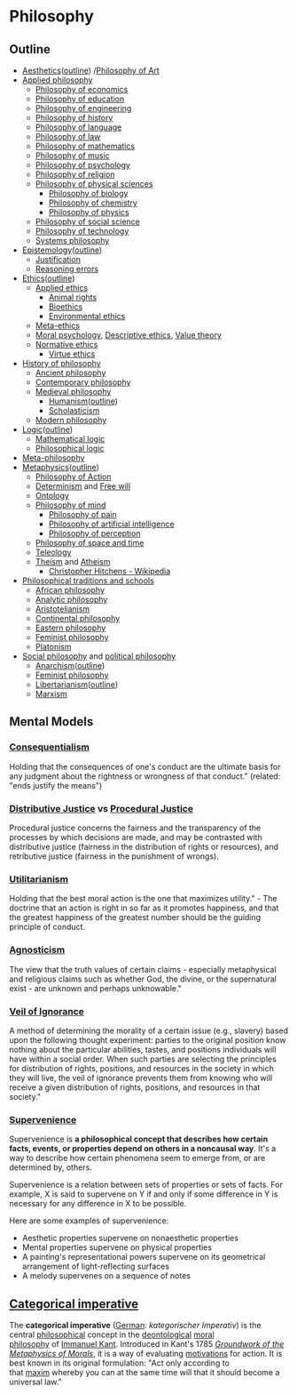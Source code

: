 # Philosophy

## Outline

- [Aesthetics](https://en.wikipedia.org/wiki/Aesthetics)([outline](https://en.wikipedia.org/wiki/Outline_of_aesthetics)) /[Philosophy of Art](https://en.wikipedia.org/wiki/Philosophy_of_Art)
- [Applied philosophy](https://en.wikipedia.org/wiki/Philosophy#Applied_philosophy)
  - [Philosophy of economics](https://en.wikipedia.org/wiki/Philosophy_and_economics)
  - [Philosophy of education](https://en.wikipedia.org/wiki/Philosophy_of_education)
  - [Philosophy of engineering](https://en.wikipedia.org/wiki/Philosophy_of_engineering)
  - [Philosophy of history](https://en.wikipedia.org/wiki/Philosophy_of_history)
  - [Philosophy of language](https://en.wikipedia.org/wiki/Philosophy_of_language)
  - [Philosophy of law](https://en.wikipedia.org/wiki/Philosophy_of_law)
  - [Philosophy of mathematics](https://en.wikipedia.org/wiki/Philosophy_of_mathematics)
  - [Philosophy of music](https://en.wikipedia.org/wiki/Philosophy_of_music)
  - [Philosophy of psychology](https://en.wikipedia.org/wiki/Philosophy_of_psychology)
  - [Philosophy of religion](https://en.wikipedia.org/wiki/Philosophy_of_religion)
  - [Philosophy of physical sciences](https://en.wikipedia.org/wiki/Philosophy_of_science)
    - [Philosophy of biology](https://en.wikipedia.org/wiki/Philosophy_of_biology)
    - [Philosophy of chemistry](https://en.wikipedia.org/wiki/Philosophy_of_chemistry)
    - [Philosophy of physics](https://en.wikipedia.org/wiki/Philosophy_of_physics)
  - [Philosophy of social science](https://en.wikipedia.org/wiki/Philosophy_of_social_science)
  - [Philosophy of technology](https://en.wikipedia.org/wiki/Philosophy_of_technology)
  - [Systems philosophy](https://en.wikipedia.org/wiki/Systems_philosophy)
- [Epistemology](https://en.wikipedia.org/wiki/Epistemology)([outline](https://en.wikipedia.org/wiki/Outline_of_epistemology))
  - [Justification](https://en.wikipedia.org/wiki/Theory_of_justification)
  - [Reasoning errors](https://en.wikipedia.org/wiki/List_of_fallacies#Informal_fallacies)
- [Ethics](https://en.wikipedia.org/wiki/Ethics)([outline](https://en.wikipedia.org/wiki/Outline_of_ethics))
  - [Applied ethics](https://en.wikipedia.org/wiki/Applied_ethics)
    - [Animal rights](https://en.wikipedia.org/wiki/Animal_rights)
    - [Bioethics](https://en.wikipedia.org/wiki/Bioethics)
    - [Environmental ethics](https://en.wikipedia.org/wiki/Environmental_ethics)
  - [Meta-ethics](https://en.wikipedia.org/wiki/Meta-ethics)
  - [Moral psychology](https://en.wikipedia.org/wiki/Moral_psychology), [Descriptive ethics](https://en.wikipedia.org/wiki/Descriptive_ethics), [Value theory](https://en.wikipedia.org/wiki/Value_theory)
  - [Normative ethics](https://en.wikipedia.org/wiki/Normative_ethics)
    - [Virtue ethics](https://en.wikipedia.org/wiki/Virtue_ethics)
- [History of philosophy](https://en.wikipedia.org/wiki/History_of_philosophy)
  - [Ancient philosophy](https://en.wikipedia.org/wiki/Ancient_philosophy)
  - [Contemporary philosophy](https://en.wikipedia.org/wiki/Contemporary_philosophy)
  - [Medieval philosophy](https://en.wikipedia.org/wiki/Medieval_philosophy)
    - [Humanism](https://en.wikipedia.org/wiki/Humanism)([outline](https://en.wikipedia.org/wiki/Outline_of_humanism))
    - [Scholasticism](https://en.wikipedia.org/wiki/Scholasticism)
  - [Modern philosophy](https://en.wikipedia.org/wiki/Modern_philosophy)
- [Logic](https://en.wikipedia.org/wiki/Logic)([outline](https://en.wikipedia.org/wiki/Outline_of_logic))
  - [Mathematical logic](https://en.wikipedia.org/wiki/Mathematical_logic)
  - [Philosophical logic](https://en.wikipedia.org/wiki/Philosophical_logic)
- [Meta-philosophy](https://en.wikipedia.org/wiki/Meta-philosophy)
- [Metaphysics](https://en.wikipedia.org/wiki/Metaphysics)([outline](https://en.wikipedia.org/wiki/Outline_of_metaphysics))
  - [Philosophy of Action](https://en.wikipedia.org/wiki/Action_(philosophy))
  - [Determinism](https://en.wikipedia.org/wiki/Determinism) and [Free will](https://en.wikipedia.org/wiki/Free_will)
  - [Ontology](https://en.wikipedia.org/wiki/Ontology)
  - [Philosophy of mind](https://en.wikipedia.org/wiki/Philosophy_of_mind)
    - [Philosophy of pain](https://en.wikipedia.org/wiki/Pain_(philosophy))
    - [Philosophy of artificial intelligence](https://en.wikipedia.org/wiki/Philosophy_of_artificial_intelligence)
    - [Philosophy of perception](https://en.wikipedia.org/wiki/Philosophy_of_perception)
  - [Philosophy of space and time](https://en.wikipedia.org/wiki/Philosophy_of_space_and_time)
  - [Teleology](https://en.wikipedia.org/wiki/Teleology)
  - [Theism](https://en.wikipedia.org/wiki/Theism) and [Atheism](https://en.wikipedia.org/wiki/Atheism)
    - [Christopher Hitchens - Wikipedia](https://en.wikipedia.org/wiki/Christopher_Hitchens)
- [Philosophical traditions and schools](https://en.wikipedia.org/wiki/Philosophical_movement)
  - [African philosophy](https://en.wikipedia.org/wiki/African_philosophy)
  - [Analytic philosophy](https://en.wikipedia.org/wiki/Analytic_philosophy)
  - [Aristotelianism](https://en.wikipedia.org/wiki/Aristotelianism)
  - [Continental philosophy](https://en.wikipedia.org/wiki/Continental_philosophy)
  - [Eastern philosophy](https://en.wikipedia.org/wiki/Eastern_philosophy)
  - [Feminist philosophy](https://en.wikipedia.org/wiki/Feminist_philosophy)
  - [Platonism](https://en.wikipedia.org/wiki/Platonism)
- [Social philosophy](https://en.wikipedia.org/wiki/Social_philosophy) and [political philosophy](https://en.wikipedia.org/wiki/Political_philosophy)
  - [Anarchism](https://en.wikipedia.org/wiki/Anarchism)([outline](https://en.wikipedia.org/wiki/Outline_of_anarchism))
  - [Feminist philosophy](https://en.wikipedia.org/wiki/Feminist_philosophy)
  - [Libertarianism](https://en.wikipedia.org/wiki/Libertarianism)([outline](https://en.wikipedia.org/wiki/Outline_of_libertarianism))
  - [Marxism](https://en.wikipedia.org/wiki/Marxism)

## Mental Models

### [Consequentialism](https://en.wikipedia.org/wiki/Consequentialism)

Holding that the consequences of one's conduct are the ultimate basis for any judgment about the rightness or wrongness of that conduct." (related: "ends justify the means")

### [Distributive Justice](https://en.wikipedia.org/wiki/Distributive_justice) vs [Procedural Justice](https://en.wikipedia.org/wiki/Procedural_justice)

Procedural justice concerns the fairness and the transparency of the processes by which decisions are made, and may be contrasted with distributive justice (fairness in the distribution of rights or resources), and retributive justice (fairness in the punishment of wrongs).

### [Utilitarianism](https://en.wikipedia.org/wiki/Utilitarianism)

Holding that the best moral action is the one that maximizes utility." - The doctrine that an action is right in so far as it promotes happiness, and that the greatest happiness of the greatest number should be the guiding principle of conduct.

### [Agnosticism](https://en.wikipedia.org/wiki/Agnosticism)

The view that the truth values of certain claims - especially metaphysical and religious claims such as whether God, the divine, or the supernatural exist - are unknown and perhaps unknowable."

### [Veil of Ignorance](https://en.wikipedia.org/wiki/Veil_of_ignorance)

A method of determining the morality of a certain issue (e.g., slavery) based upon the following thought experiment: parties to the original position know nothing about the particular abilities, tastes, and positions individuals will have within a social order. When such parties are selecting the principles for distribution of rights, positions, and resources in the society in which they will live, the veil of ignorance prevents them from knowing who will receive a given distribution of rights, positions, and resources in that society."

### [Supervenience](https://en.wikipedia.org/wiki/Supervenience)

Supervenience is **a philosophical concept that describes how certain facts, events, or properties depend on others in a noncausal way**. It's a way to describe how certain phenomena seem to emerge from, or are determined by, others.

Supervenience is a relation between sets of properties or sets of facts. For example, X is said to supervene on Y if and only if some difference in Y is necessary for any difference in X to be possible.

Here are some examples of supervenience:

- Aesthetic properties supervene on nonaesthetic properties
- Mental properties supervene on physical properties
- A painting's representational powers supervene on its geometrical arrangement of light-reflecting surfaces
- A melody supervenes on a sequence of notes

## [Categorical imperative](https://en.wikipedia.org/wiki/Categorical_imperative)

The **categorical imperative** ([German](https://en.wikipedia.org/wiki/German_language "German language"): _kategorischer Imperativ_) is the central [philosophical](https://en.wikipedia.org/wiki/Philosophy "Philosophy") concept in the [deontological](https://en.wikipedia.org/wiki/Deontological "Deontological") [moral philosophy](https://en.wikipedia.org/wiki/Kantian_ethics "Kantian ethics") of [Immanuel Kant](https://en.wikipedia.org/wiki/Immanuel_Kant "Immanuel Kant"). Introduced in Kant's 1785 _[Groundwork of the Metaphysics of Morals](https://en.wikipedia.org/wiki/Groundwork_of_the_Metaphysics_of_Morals "Groundwork of the Metaphysics of Morals")_, it is a way of evaluating [motivations](https://en.wikipedia.org/wiki/Motivation "Motivation") for action. It is best known in its original formulation: "Act only according to that [maxim](https://en.wikipedia.org/wiki/Maxim_(philosophy) "Maxim (philosophy)") whereby you can at the same time will that it should become a universal law."
